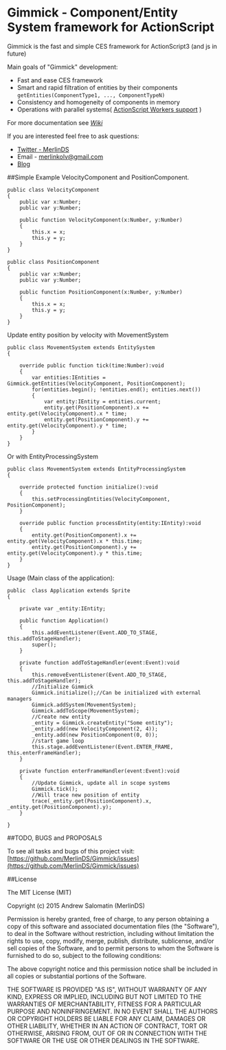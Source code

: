 # Gimmick - Component/Entity System framework for ActionScript

Gimmick is the fast and simple CES framework for ActionScript3 (and js in future)

Main goals of "Gimmick" development:
* Fast and ease CES framework
* Smart and rapid filtration of entities by their components `getEntities(ComponentType1, ..., ComponentTypeN)`
* Consistency and homogeneity of components in memory
* Operations with parallel systems( [ActionScript Workers support](http://help.adobe.com/en_US/FlashPlatform/reference/actionscript/3/flash/system/Worker.html) )

For more documentation see *[Wiki](https://github.com/MerlinDS/Gimmick/wiki)*

If you are interested feel free to ask questions:
* [Twitter - MerlinDS](https://twitter.com/MerlinDs)
* Email - merlinkolv@gmail.com
* [Blog](http://merlinds.com)

##Simple Example
VelocityComponent and PositionComponent.

    public class VelocityComponent
    {
        public var x:Number;
        public var y:Number;
        
        public function VelocityComponent(x:Number, y:Number)
        {
            this.x = x;
            this.y = y;
        }
    }
    
    public class PositionComponent
    {
        public var x:Number;
        public var y:Number;
        
        public function PositionComponent(x:Number, y:Number)
        {
            this.x = x;
            this.y = y;
        }
    }

Update entity position by velocity with MovementSystem

    public class MovementSystem extends EntitySystem 
    {
    
        override public function tick(time:Number):void
        {
            var entities:IEntities = Gimmick.getEntities(VelocityComponent, PositionComponent);
            for(entities.begin(); !entities.end(); entities.next())
            {
                var entity:IEntity = entities.current;
                entity.get(PositionComponent).x += entity.get(VelocityComponent).x * time;
                entity.get(PositionComponent).y += entity.get(VelocityComponent).y * time;
            }
        }
    }

Or with EntityProcessingSystem

    public class MovementSystem extends EntityProcessingSystem 
    {
        
        override protected function initialize():void
        {
            this.setProcessingEntities(VelocityComponent, PositionComponent);
        }
        
        override public function processEntity(entity:IEntity):void
        {
            entity.get(PositionComponent).x += entity.get(VelocityComponent).x * this.time;
            entity.get(PositionComponent).y += entity.get(VelocityComponent).y * this.time;
        }
    }

Usage (Main class of the application):

    public  class Application extends Sprite
    {    
    
        private var _entity:IEntity;
        
        public function Application()
        {
            this.addEventListener(Event.ADD_TO_STAGE, this.addToStageHandler);
            super();
        }
        
        private function addToStageHandler(event:Event):void
        {
            this.removeEventListener(Event.ADD_TO_STAGE, this.addToStageHandler);
            //Initialize Gimmick
            Gimmick.initialize();//Can be initialized with external managers
            Gimmick.addSystem(MovementSystem);
            Gimmick.addToScope(MovementSystem);
            //Create new entity
            _entity = Gimmick.createEntity("Some entity");
            _entity.add(new VelocityComponent(2, 4));
            _entity.add(new PositionComponent(0, 0));
            //start game loop
            this.stage.addEventListener(Event.ENTER_FRAME, this.enterFrameHandler);
        }
        
        private function enterFrameHandler(event:Event):void
        { 
            //Update Gimmick, update all in scope systems
            Gimmick.tick();
            //Will trace new position of entity 
            trace(_entity.get(PositionComponent).x, _entity.get(PositionComponent).y);
        }
        
    }
    
##TODO, BUGS and PROPOSALS

To see all tasks and bugs of this project visit:
[https://github.com/MerlinDS/Gimmick/issues](https://github.com/MerlinDS/Gimmick/issues)


##License


The MIT License (MIT)

Copyright (c) 2015 Andrew Salomatin (MerlinDS)

Permission is hereby granted, free of charge, to any person obtaining a copy
of this software and associated documentation files (the "Software"), to deal
in the Software without restriction, including without limitation the rights
to use, copy, modify, merge, publish, distribute, sublicense, and/or sell
copies of the Software, and to permit persons to whom the Software is
furnished to do so, subject to the following conditions:

The above copyright notice and this permission notice shall be included in all
copies or substantial portions of the Software.

THE SOFTWARE IS PROVIDED "AS IS", WITHOUT WARRANTY OF ANY KIND, EXPRESS OR
IMPLIED, INCLUDING BUT NOT LIMITED TO THE WARRANTIES OF MERCHANTABILITY,
FITNESS FOR A PARTICULAR PURPOSE AND NONINFRINGEMENT. IN NO EVENT SHALL THE
AUTHORS OR COPYRIGHT HOLDERS BE LIABLE FOR ANY CLAIM, DAMAGES OR OTHER
LIABILITY, WHETHER IN AN ACTION OF CONTRACT, TORT OR OTHERWISE, ARISING FROM,
OUT OF OR IN CONNECTION WITH THE SOFTWARE OR THE USE OR OTHER DEALINGS IN THE
SOFTWARE.